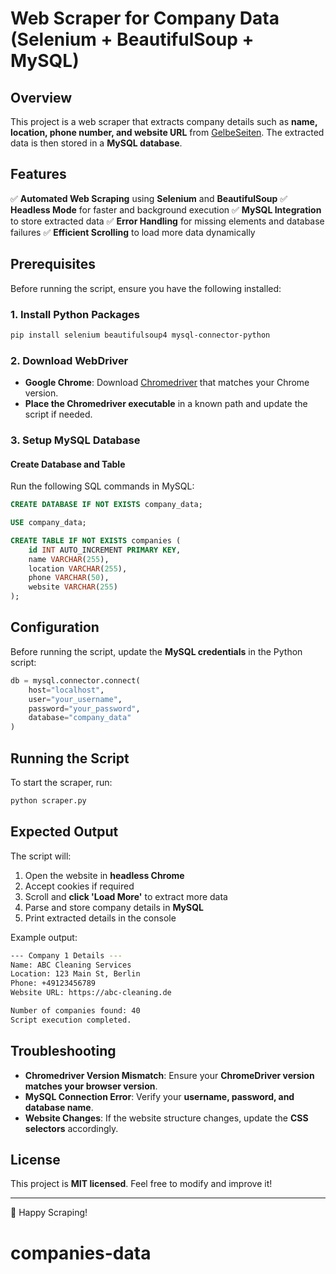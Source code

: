 # Web Scraper for Company Data (Selenium + BeautifulSoup + MySQL)

## Overview
This project is a web scraper that extracts company details such as **name, location, phone number, and website URL** from [GelbeSeiten](https://www.gelbeseiten.de). The extracted data is then stored in a **MySQL database**.

## Features
✅ **Automated Web Scraping** using **Selenium** and **BeautifulSoup**
✅ **Headless Mode** for faster and background execution
✅ **MySQL Integration** to store extracted data
✅ **Error Handling** for missing elements and database failures
✅ **Efficient Scrolling** to load more data dynamically

## Prerequisites
Before running the script, ensure you have the following installed:

### 1. Install Python Packages
```sh
pip install selenium beautifulsoup4 mysql-connector-python
```

### 2. Download WebDriver
- **Google Chrome**: Download [Chromedriver](https://chromedriver.chromium.org/downloads) that matches your Chrome version.
- **Place the Chromedriver executable** in a known path and update the script if needed.

### 3. Setup MySQL Database
#### Create Database and Table
Run the following SQL commands in MySQL:
```sql
CREATE DATABASE IF NOT EXISTS company_data;

USE company_data;

CREATE TABLE IF NOT EXISTS companies (
    id INT AUTO_INCREMENT PRIMARY KEY,
    name VARCHAR(255),
    location VARCHAR(255),
    phone VARCHAR(50),
    website VARCHAR(255)
);
```

## Configuration
Before running the script, update the **MySQL credentials** in the Python script:
```python
db = mysql.connector.connect(
    host="localhost",
    user="your_username",
    password="your_password",
    database="company_data"
)
```

## Running the Script
To start the scraper, run:
```sh
python scraper.py
```

## Expected Output
The script will:
1. Open the website in **headless Chrome**
2. Accept cookies if required
3. Scroll and **click 'Load More'** to extract more data
4. Parse and store company details in **MySQL**
5. Print extracted details in the console

Example output:
```sh
--- Company 1 Details ---
Name: ABC Cleaning Services
Location: 123 Main St, Berlin
Phone: +49123456789
Website URL: https://abc-cleaning.de

Number of companies found: 40
Script execution completed.
```

## Troubleshooting
- **Chromedriver Version Mismatch**: Ensure your **ChromeDriver version matches your browser version**.
- **MySQL Connection Error**: Verify your **username, password, and database name**.
- **Website Changes**: If the website structure changes, update the **CSS selectors** accordingly.

## License
This project is **MIT licensed**. Feel free to modify and improve it!

---
🚀 Happy Scraping!

# companies-data
